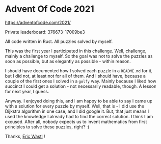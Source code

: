 # Advent Of Code 2021

https://adventofcode.com/2021/

Private leaderboard: 376673-17009be3

All code written in Rust. All puzzles solved by myself.

This was the first year I participated in this challenge. Well, challenge,
mainly a challenge to myself. So the goal was not to solve the puzzles
as soon as possible, but as elegantly as possible - within reason.

I should have documented how I solved each puzzle in a `README.md` for it, but I
did not, at least not for all of them. And I should have, because a couple of the
first ones I solved in a `golfy` way. Mainly because I liked how succinct I could
get a solution - not necessarily readable, though. A lesson for next year, I guess.

Anyway. I enjoyed doing this, and I am happy to be able to say I came up with
a solution for every puzzle by myself. Well, that is - I did use the Dijkstra
algorithm in one case, and I did google it. But, that just means I used the
knowledge I already had to find the correct solution. I think I am excused.
After all, nobody expects us to invent mathematics from first principles to
solve these puzzles, right? :)

Thanks, [Eric Wastl](http://was.tl/) !

